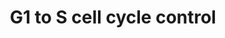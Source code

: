---
annotations:
- type: Pathway Ontology
  value: G1/S DNA damage checkpoint pathway
authors:
- A.C.Zambon
- MaintBot
- Khanspers
- Christine Chichester
- Marvin M2
description: 'In the G1 phase there are two types of DNA damage responses, the p53-dependent
  and the p53-independent pathways. The p53-dependent responses inhibit CDKs through
  the up-regulation of genes encoding CKIs mediated by the p53 protein, whereas the
  p53-independent mechanisms inhibit CDKs through the inhibitory T14Y15 phosphorylation
  of Cdk2. Failure of DNA damage checkpoints in G1 leads to mutagenic replication
  of damaged templates and other replication defects.  Source: Reactome http://www.reactome.org/cgi-bin/eventbrowser?DB=gk_current&FOCUS_SPECIES=Homo%20sapiens&ID=69615&'
last-edited: 2018-03-15
organisms:
- Danio rerio
redirect_from:
- /index.php/Pathway:WP445
- /instance/WP445
schema-jsonld:
- '@context': https://schema.org/
  '@id': https://wikipathways.github.io/pathways/WP445.html
  '@type': Dataset
  creator:
    '@type': Organization
    name: WikiPathways
  description: 'In the G1 phase there are two types of DNA damage responses, the p53-dependent
    and the p53-independent pathways. The p53-dependent responses inhibit CDKs through
    the up-regulation of genes encoding CKIs mediated by the p53 protein, whereas
    the p53-independent mechanisms inhibit CDKs through the inhibitory T14Y15 phosphorylation
    of Cdk2. Failure of DNA damage checkpoints in G1 leads to mutagenic replication
    of damaged templates and other replication defects.  Source: Reactome http://www.reactome.org/cgi-bin/eventbrowser?DB=gk_current&FOCUS_SPECIES=Homo%20sapiens&ID=69615&'
  keywords:
  - CREBL1
  - zgc:77827
  - mcm2
  - zgc:56264
  - zgc:56310
  - mcm4
  - rpa2
  - CyclinD
  - mcm3
  - orc3l
  - ccnd1
  - POLE
  - POLE2
  - pcna
  - RBL1
  - zgc:56598
  - cdkn2c
  - MCM6
  - Cdk
  - ccnd2b
  - ccnd3
  - ccna1
  - zgc:77841
  - ccnd2a
  - E2F5
  - CDC25A
  - prim1
  - cdk4
  - CDC2A
  - mcm5
  - cdk6
  - ccng2
  - CREB3
  - CDKN1B
  - CREB1
  - E2F6
  - CDKN1A
  - zgc:85772
  - creb3l1
  - zgc:66452
  - rpa1
  - CDK
  - ATM
  - myt1a
  - E2F2
  - zgc:110727
  - MCM7
  - zgc:114132
  - E2F1
  - e2f3
  - zgc:85821
  - zgc:55680
  - RB1
  - zgc:101599
  - cdkn2a/b
  - cdkn1ca
  - orc1l
  - E2F4
  - orc6l
  - TFDP1
  - mdm2
  - gadd45a
  - tfdp2
  - tp53
  - cdkn2d
  - wee1
  - ccnb1
  - ccne
  - CREB3L4
  - zgc:86724
  - ORC2L
  - E2f
  license: CC0
  name: G1 to S cell cycle control
seo: CreativeWork
title: G1 to S cell cycle control
wpid: WP445
---
